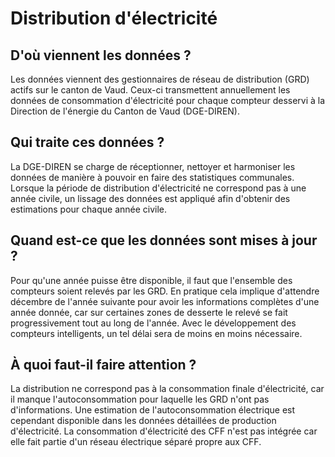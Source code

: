 <!--- Content retrieved by 'generate_doc_accordion_panels()' in fct_helpers.R & utils_helpers.R -->
<!--- Don't add linebreaks within paragraphs or use <br> tags inline, add empty line at the end, prefer plain HTML for links -->
# Distribution d'électricité

## D'où viennent les données ?

Les données viennent des gestionnaires de réseau de distribution (GRD) actifs sur le canton de Vaud. Ceux-ci transmettent annuellement les données de consommation d'électricité pour chaque compteur desservi à la Direction de l'énergie du Canton de Vaud (DGE-DIREN).

## Qui traite ces données ?

La DGE-DIREN se charge de réceptionner, nettoyer et harmoniser les données de manière à pouvoir en faire des statistiques communales. Lorsque la période de distribution d'électricité ne correspond pas à une année civile, un lissage des données est appliqué afin d'obtenir des estimations pour chaque année civile.

## Quand est-ce que les données sont mises à jour ?

Pour qu'une année puisse être disponible, il faut que l'ensemble des compteurs soient relevés par les GRD. En pratique cela implique d'attendre décembre de l'année suivante pour avoir les informations complètes d'une année donnée, car sur certaines zones de desserte le relevé se fait progressivement tout au long de l'année. Avec le développement des compteurs intelligents, un tel délai sera de moins en moins nécessaire.

## À quoi faut-il faire attention ?

La distribution ne correspond pas à la consommation finale d'électricité, car il manque l'autoconsommation pour laquelle les GRD n'ont pas d'informations. Une estimation de l'autoconsommation électrique est cependant disponible dans les données détaillées de production d'électricité. La consommation d'électricité des CFF n'est pas intégrée car elle fait partie d'un réseau électrique séparé propre aux CFF. 
